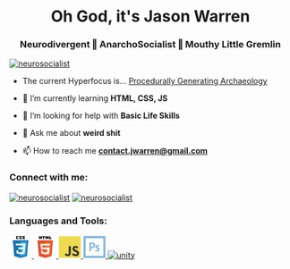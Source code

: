 <h1 align="center">Oh God, it's Jason Warren</h1>
<h3 align="center">Neurodivergent ‖ AnarchoSocialist ‖ Mouthy Little Gremlin</h3>

<p align="left"> <a href="https://twitter.com/neurosocialist" target="blank"><img src="https://img.shields.io/twitter/follow/neurosocialist?logo=twitter&style=for-the-badge" alt="neurosocialist" /></a> </p>

- The current Hyperfocus is... [Procedurally Generating Archaeology](https://GitHub.com/jasonwarrenuk/those-who-came-before)

- 🌱 I’m currently learning **HTML, CSS, JS**

- 🤝 I’m looking for help with **Basic Life Skills**

- 💬 Ask me about **weird shit**

- 📫 How to reach me **contact.jwarren@gmail.com**

<h3 align="left">Connect with me:</h3>
<p align="left">
<a href="https://twitter.com/neurosocialist" target="blank"><img align="center" src="https://raw.githubusercontent.com/rahuldkjain/github-profile-readme-generator/master/src/images/icons/Social/twitter.svg" alt="neurosocialist" height="30" width="40" /></a>
<a href="https://instagram.com/neurosocialist" target="blank"><img align="center" src="https://raw.githubusercontent.com/rahuldkjain/github-profile-readme-generator/master/src/images/icons/Social/instagram.svg" alt="neurosocialist" height="30" width="40" /></a>
</p>

<h3 align="left">Languages and Tools:</h3>
<p align="left"> <a href="https://www.w3schools.com/css/" target="_blank" rel="noreferrer"> <img src="https://raw.githubusercontent.com/devicons/devicon/master/icons/css3/css3-original-wordmark.svg" alt="css3" width="40" height="40"/> </a> <a href="https://www.w3.org/html/" target="_blank" rel="noreferrer"> <img src="https://raw.githubusercontent.com/devicons/devicon/master/icons/html5/html5-original-wordmark.svg" alt="html5" width="40" height="40"/> </a> <a href="https://developer.mozilla.org/en-US/docs/Web/JavaScript" target="_blank" rel="noreferrer"> <img src="https://raw.githubusercontent.com/devicons/devicon/master/icons/javascript/javascript-original.svg" alt="javascript" width="40" height="40"/> </a> <a href="https://www.photoshop.com/en" target="_blank" rel="noreferrer"> <img src="https://raw.githubusercontent.com/devicons/devicon/master/icons/photoshop/photoshop-line.svg" alt="photoshop" width="40" height="40"/> </a> <a href="https://unity.com/" target="_blank" rel="noreferrer"> <img src="https://www.vectorlogo.zone/logos/unity3d/unity3d-icon.svg" alt="unity" width="40" height="40"/> </
a> </p>
